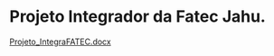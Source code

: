 # Projeto Integrador da Fatec Jahu. 
[Projeto_IntegraFATEC.docx](https://github.com/user-attachments/files/15873467/Projeto_IntegraFATEC.1.docx)
